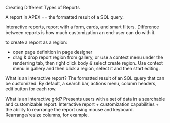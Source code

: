 Creating Different Types of Reports

A report in APEX == the formatted result of a SQL query.

Interactive reports, report with a form, cards, and smart filters. Difference between reports is how much customization an end-user can do with it.

to create a report as a region:
- open page definition in page designer
- drag & drop report region from gallery, or use a context menu under the renderring tab, then right click body & select create region.  Use context menu in gallery and then click a region, select it and then start editing.

What is an interactive report?
The formatted result of an SQL query that can be customized. By default, a search bar, actions menu, column headers, edit button for each row.

What is an interactive grid?
Presents users with a set of data in a searchable and customizable report.
Interactive report + customization capabilities + the ability to rearrange the report using mouse and keyboard. Rearrange/resize columns, for example. 